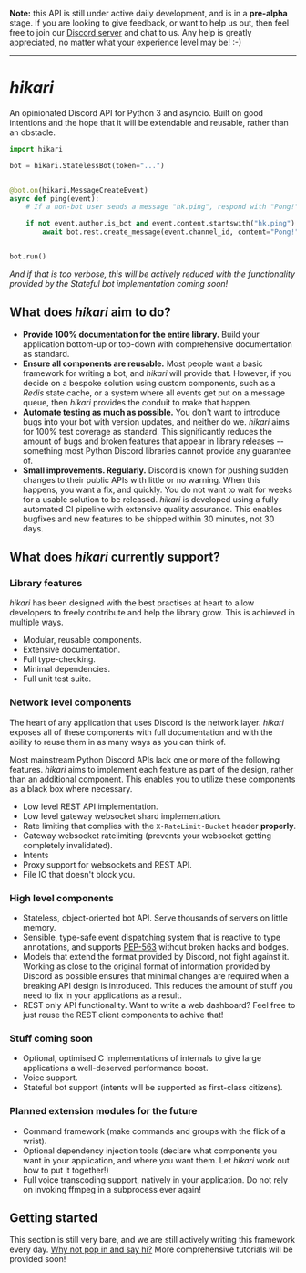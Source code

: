 **Note:** this API is still under active daily development, and is in a
**pre-alpha** stage. If you are looking to give feedback, or want to help us 
out, then feel free to join our [Discord server](https://discord.gg/Jx4cNGG) and
chat to us. Any help is greatly appreciated, no matter what your experience 
level may be! :-)

--- 

# _hikari_

An opinionated Discord API for Python 3 and asyncio. Built on good intentions 
and the hope that it will be extendable and reusable, rather than an obstacle.

```py
import hikari

bot = hikari.StatelessBot(token="...")


@bot.on(hikari.MessageCreateEvent)
async def ping(event):
    # If a non-bot user sends a message "hk.ping", respond with "Pong!"

    if not event.author.is_bot and event.content.startswith("hk.ping"):
        await bot.rest.create_message(event.channel_id, content="Pong!")


bot.run()
```

_And if that is too verbose, this will be actively reduced with the
functionality provided by the Stateful bot implementation coming soon!_

## What does _hikari_ aim to do?

- **Provide 100% documentation for the entire library.** Build your application
  bottom-up or top-down with comprehensive documentation as standard.
- **Ensure all components are reusable.** Most people want a basic framework for
  writing a bot, and _hikari_ will provide that. However, if you decide on a
  bespoke solution using custom components, such as a _Redis_ state cache, or
  a system where all events get put on a message queue, then _hikari_ provides
  the conduit to make that happen. 
- **Automate testing as much as possible.** You don't want to introduce bugs 
  into your bot with version updates, and neither do we. _hikari_ aims for 100%
  test coverage as standard. This significantly reduces the amount of bugs and
  broken features that appear in library releases -- something most Python
  Discord libraries cannot provide any guarantee of.
- **Small improvements. Regularly.** Discord is known for pushing sudden changes
  to their public APIs with little or no warning. When this happens, you want a 
  fix, and quickly. You do not want to wait for weeks for a usable solution to 
  be released. _hikari_ is developed using a fully automated CI pipeline with
  extensive quality assurance. This enables bugfixes and new features to be 
  shipped within 30 minutes, not 30 days. 
 
## What does _hikari_ currently support?

### Library features

_hikari_ has been designed with the best practises at heart to allow developers 
to freely contribute and help the library grow. This is achieved in multiple 
ways.

- Modular, reusable components.
- Extensive documentation.
- Full type-checking.
- Minimal dependencies.
- Full unit test suite.

### Network level components

The heart of any application that uses Discord is the network layer. _hikari_
exposes all of these components with full documentation and with the ability to
reuse them in as many ways as you can think of.

Most mainstream Python Discord APIs lack one or more of the following features. _hikari_ aims to 
implement each feature as part of the design, rather than an additional component. This enables you
to utilize these components as a black box where necessary.

- Low level REST API implementation.
- Low level gateway websocket shard implementation.
- Rate limiting that complies with the `X-RateLimit-Bucket` header __properly__.
- Gateway websocket ratelimiting (prevents your websocket getting completely invalidated).
- Intents
- Proxy support for websockets and REST API.
- File IO that doesn't block you.

### High level components

- Stateless, object-oriented bot API. Serve thousands of servers on little memory.
- Sensible, type-safe event dispatching system that is reactive to type annotations, and
  supports [PEP-563](https://www.python.org/dev/peps/pep-0563/) without broken hacks and
  bodges.
- Models that extend the format provided by Discord, not fight against it. Working as close
  to the original format of information provided by Discord as possible ensures that minimal
  changes are required when a breaking API design is introduced. This reduces the amount of
  stuff you need to fix in your applications as a result.
- REST only API functionality. Want to write a web dashboard? Feel free to just reuse the 
  REST client components to achive that!
  
### Stuff coming soon

- Optional, optimised C implementations of internals to give large applications a 
  well-deserved performance boost.
- Voice support.
- Stateful bot support (intents will be supported as first-class citizens).

### Planned extension modules for the future

- Command framework (make commands and groups with the flick of a wrist).
- Optional dependency injection tools (declare what components you want in your application, and
  where you want them. Let _hikari_ work out how to put it together!)
- Full voice transcoding support, natively in your application. Do not rely on invoking ffmpeg
  in a subprocess ever again!


## Getting started

This section is still very bare, and we are still actively writing this framework every day.
[Why not pop in and say hi?](https://discord.gg/Jx4cNGG) More comprehensive tutorials will be
provided soon!
